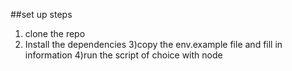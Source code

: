 ##set up steps

1) clone the repo
2) Install the dependencies
3)copy the env.example file and fill in information
4)run the script of choice with node 